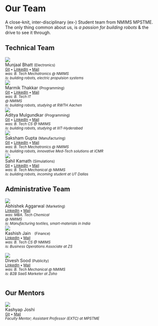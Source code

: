 # Our Team

A close-knit, inter-disciplinary (ex-) Student team from NMIMS MPSTME. The only thing common about us, is *a passion for building robots* & the drive to see it through.

## Technical Team

<div class="team-holder">
    <div class="team-member">
    <img src="_static/team/munjaal.jpg">
    <br>
    Munjaal Bhatt
    <small>
    (Electronics)
    <br>
    <a href="https://github.com/munjaal" target="_blank">Git</a>
    •
    <a href="https://www.linkedin.com/in/munjaal-bhatt-029575146/" target="_blank">LinkedIn</a>
    •
    <a href="mailto:munjaal7@gmail.com" target="_blank">Mail</a>
    <br>
    <i>
    was: B. Tech Mechatronics @ NMIMS
    <br>
    is: building robots, electric propulsion systems
    </i>
    </small>
    </div>
    <div class="team-member">
    <img src="_static/team/marmik.jpeg">
    <br>
    Marmik Thakkar
    <small>
    (Programming)
    <br>
    <a href="https://github.com/marmik18" target="_blank">Git</a>
    •
    <a href="https://www.linkedin.com/in/marmik-thakkar/" target="_blank">LinkedIn</a>
    •
    <a href="mailto:marmik.thakkar@rwth-aachen.de" target="_blank">Mail</a>
    <br>
    <i>
    was: B. Tech IT <br class="hidden-mobile"> @ NMIMS 
    <br>
    is: building robots, studying at RWTH Aachen
    </i>
    </small>
    </div>
    <div class="team-member">
    <img src="_static/team/aditya.jpg">
    <br>
    Aditya Mulgundkar
    <small>
    (Programming)
    <br>
    <a href="https://github.com/adityamulgundkar" target="_blank">Git</a>
    •
    <a href="https://www.linkedin.com/in/adityamulgundkar/" target="_blank">LinkedIn</a>
    •
    <a href="mailto:aditya.mulgundkar@students.iiit.ac.in" target="_blank">Mail</a>
    <br>
    <i>
    was: B. Tech CS @ NMIMS
    <br>
    is: building robots, studying at IIIT-Hyderabad
    </i>
    </small>
    </div>
    <div class="team-member">
    <img src="_static/team/saksham.jpg">
    <br>
    Saksham Gupta
    <small>
    (Manufacturing)
    <br>
    <a href="https://github.com/sakshammgupta" target="_blank">Git</a>
    •
    <a href="https://www.linkedin.com/in/saksham-gupta-583697b0/" target="_blank">LinkedIn</a>
    •
    <a href="mailto:sakshammgupta@gmail.com" target="_blank">Mail</a>
    <br>
    <i>
    was: B. Tech Mechatronics @ NMIMS
    <br>
    is: building robots, innovative Med-Tech solutions at ICMR 
    </i>
    </small>
    </div>
    <div class="team-member">
    <img src="_static/team/sahil.jpg">
    <br>
    Sahil Kamath
    <small>
    (Simulations)
    <br>
    <a href="https://github.com/sahilkamath" target="_blank">Git</a>
    •
    <a href="https://www.linkedin.com/in/sahil-kamath-5ab13158/" target="_blank">LinkedIn</a>
    •
    <a href="mailto:sahilkamath9@gmail.com" target="_blank">Mail</a>
    <br>
    <i>
    was: B. Tech Mechanical @ NMIMS
    <br>
    is: building robots, incoming student at UT Dallas
    </i>
    </small>
    </div>
</div>

## Administrative Team

<div class="team-holder">
    <div class="team-member">
    </div>
    <div class="team-member">
    <img src="_static/team/abhishek.jpg">
    <br>
    Abhishek Aggarwal
    <small>
    (Marketing)
    <br>
    <a href="https://www.linkedin.com/in/abhishek-aggarwal-587405105/" target="_blank">LinkedIn</a>
    •
    <a href="mailto:abhishekaggarwal075@gmail.com" target="_blank">Mail</a>
    <br>
    <i>
    was: MBA. Tech Chemical <br class="hidden-mobile"> @ NMIMS 
    <br>
    is: Manufacturing textiles, smart-materials in India
    </i>
    </small>
    </div>
    <div class="team-member">
    <img src="_static/team/kashish.jpg">
    <br>
    Kashish Jain &nbsp;
    <small>
    (Finance)
    <br>
    <a href="https://www.linkedin.com/in/kashishjain21" target="_blank">LinkedIn</a>
    •
    <a href="mailto:kashishjain2101@gmail.com" target="_blank">Mail</a>
    <br>
    <i>
    was: B. Tech CS @ NMIMS
    <br>
    is: Business Operations Associate at ZS
    <br> &nbsp;
    </i>
    </small>
    </div>
    <div class="team-member">
    <img src="_static/team/divesh.jpeg">
    <br>
    Divesh Sood
    <small>
    (Publicity)
    <br>
    <a href="https://www.linkedin.com/in/saksham-gupta-583697b0/" target="_blank">LinkedIn</a>
    •
    <a href="mailto:sakshammgupta@gmail.com" target="_blank">Mail</a>
    <br>
    <i>
    was: B. Tech Mechanical @ NMIMS
    <br>
    is: B2B SaaS Marketer at Zoho
    <br> &nbsp;
    </i>
    </small>
    </div>
</div>

## Our Mentors

<div class="team-holder">
    <div class="team-member">
    <img src="_static/team/kashyap.jpg">
    <br>
    Kashyap Joshi
    <small>
    <br>
    <a href="https://github.com/kashyapjoshi" target="_blank">Git</a>
    •
    <a href="mailto:kashyap.joshi@nmims.edu" target="_blank">Mail</a>
    <br>
    <i>
    Faculty Mentor; Assistant Professor (EXTC) at MPSTME
    </i>
    </small>
    </div>
</div>